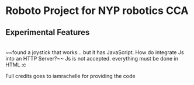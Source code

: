 # Roboto Project for NYP robotics CCA <br>

## Experimental Features

<br>
~~found a joystick that works... but it has JavaScript. How do integrate Js into an HTTP Server?~~ Js is not accepted. everything must be done in HTML :c 
<br>

Full credits goes to iamrachelle for providing the code 
